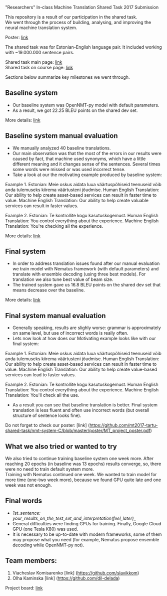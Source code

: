 "Researchers" In-class Machine Translation Shared Task 2017 Submission

This repository is a result of our participation in the shared task.<br>
We went through the process of building, analysing, and improving the neural machine translation system.

Poster: [link](https://github.com/mt2017-tartu-shared-task/nmt-system-C/blob/master/poster/MT_project_poster.pdf) 

The shared task was for Estonian-English language pair. 
It included working with ~19.000.000 sentence pairs.

Shared task main page: [link](https://github.com/mt2017-tartu-shared-task) <br>
Shared task on course page: [link](https://courses.cs.ut.ee/2017/MT/fall/Main/SharedTask)

Sections below summarize key milestones we went through.  

##  Baseline system
- Our baseline system was OpenNMT-py model with default parameters.
- As a result, we got 22.25 BLEU points on the shared dev set.

More details: [link](https://github.com/mt2017-tartu-shared-task/nmt-system-C/blob/master/reports/Milestone%20report.pdf)

## Baseline system manual evaluation
- We manually analyzed 40 baseline translations. 
- Our main observation was that the most of the errors in our results were caused by fact, that machine used synonyms, which have a little different meaning and it changes sense of the sentences. Several times some words were missed or was used incorrect tense.
- Take a look at our the motivating example produced by baseline system:

Example 1.
Estonian: Meie oskus aidata luua väärtuspõhiseid teenuseid võib anda tulemuseks kiirema väärtusteni jõudmise.
Human English Translation: Our ability to help create asset-based services can result in faster time to value.
Machine English Translation: Our ability to help create valuable services can result in faster values.

Example 2.
Estonian: Te kontrollite kogu kasutuskogemust.
Human English Translation: You control everything about the experience.
Machine English Translation: You're checking all the experience.

More details: [link](https://github.com/mt2017-tartu-shared-task/nmt-system-C/blob/master/reports/MT_report%233.pdf)

## Final system
- In order to address translation issues found after our manual evaluation we train model with Nematus framework (with default parameters) and translate with ensemble decoding (using three best models). For translation we also tune best value of beam size. 
- The trained system gave us 16.8 BLEU points on the shared dev set that means decrease over the baseline. 

More details: [link](https://github.com/mt2017-tartu-shared-task/nmt-system-C/blob/master/reports/MT_report%234.pdf)

## Final system manual evaluation
- Generally speaking, results are slighly worse: grammar is approximately on same level, but use of incorrect words is really often.
- Lets now look at how does our Motivating example looks like with our final system:

Example 1.
Estonian: Meie oskus aidata luua väärtuspõhiseid teenuseid võib anda tulemuseks kiirema väärtusteni jõudmise.
Human English Translation: Our ability to help create asset-based services can result in faster time to value.
Machine English Translation: Our ability to help create value-based services can lead to faster values.

Example 2.
Estonian: Te kontrollite kogu kasutuskogemust.
Human English Translation: You control everything about the experience.
Machine English Translation: You'll check all the use.

- As a result you can see that baseline translation is better. Final system translation is less fluent and often use incorrect words (but overall structure of sentence looks fine). 

Do not forget to check our poster: [link] (https://github.com/mt2017-tartu-shared-task/nmt-system-C/blob/master/poster/MT_project_poster.pdf)

## What we also tried or wanted to try
We also tried to continue training baseline system one week more. After reaching 20 epochs (in baseline was 13 epochs) results converge, so,
there were no need to train default system more. <br>
Training with Nematus continued one week. We wanted to train model for more time (one-two week more), because we found GPU quite late and one week was not enough. <br>


## Final words
- __1st_sentence: your_results_on_the_test_set_and_interpretation_(feel_later)__
- General difficulties were finding GPUs for training. Finally, Google Cloud GPU (one Tesla K80) was used.
- It is necessary to be up-to-date with modern frameworks, some of them may propose what you need (for example, Nematus propose ensemble decoding while OpenNMT-py not).



## Team members:
1. Viacheslav Komisarenko [link] (https://github.com/slavikkom)
2. Olha Kaminska [link] (https://github.com/dil-delada) 

Project board: [link](https://github.com/mt2017-tartu-shared-task/nmt-system-C/projects/1)

